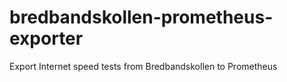 # bredbandskollen-prometheus-exporter
Export Internet speed tests from Bredbandskollen to Prometheus
